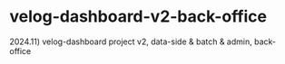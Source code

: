 # velog-dashboard-v2-back-office
2024.11) velog-dashboard project v2, data-side &amp; batch &amp; admin, back-office
